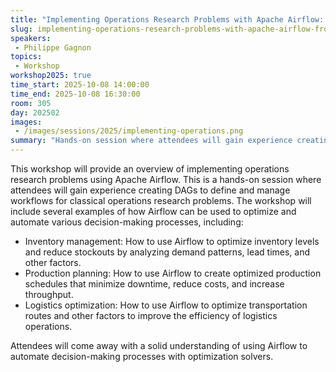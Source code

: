 ```yaml
---
title: "Implementing Operations Research Problems with Apache Airflow: From Modelling to Production"
slug: implementing-operations-research-problems-with-apache-airflow-from-modelling-to-production
speakers:
 - Philippe Gagnon
topics:
 - Workshop
workshop2025: true
time_start: 2025-10-08 14:00:00
time_end: 2025-10-08 16:30:00
room: 305
day: 202502
images:
 - /images/sessions/2025/implementing-operations.png
summary: "Hands-on session where attendees will gain experience creating DAGs to define and manage workflows for classical operations research problems."
---
```


This workshop will provide an overview of implementing operations research problems using Apache Airflow. This is a hands-on session where attendees will gain experience creating DAGs to define and manage workflows for classical operations research problems. The workshop will include several examples of how Airflow can be used to optimize and automate various decision-making processes, including:

 * Inventory management: How to use Airflow to optimize inventory levels and reduce stockouts by analyzing demand patterns, lead times, and other factors.
 * Production planning: How to use Airflow to create optimized production schedules that minimize downtime, reduce costs, and increase throughput.
 * Logistics optimization: How to use Airflow to optimize transportation routes and other factors to improve the efficiency of logistics operations.

Attendees will come away with a solid understanding of using Airflow to automate decision-making processes with optimization solvers.